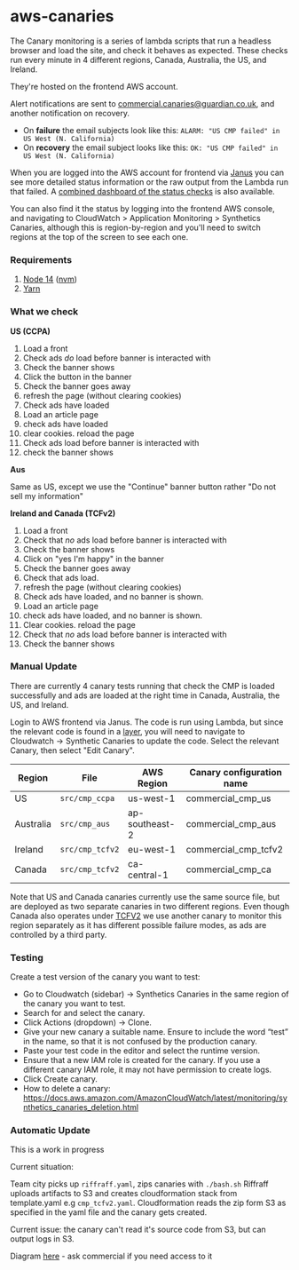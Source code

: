 # aws-canaries

The Canary monitoring is a series of lambda scripts that run a headless browser and load the site, and check it behaves as expected.
These checks run every minute in 4 different regions, Canada, Australia, the US, and Ireland.

They're hosted on the frontend AWS account.

Alert notifications are sent to commercial.canaries@guardian.co.uk, and another notification on recovery.

- On **failure** the email subjects look like this: `ALARM: "US CMP failed" in US West (N. California)`
- On **recovery** the email subject looks like this: `OK: "US CMP failed" in US West (N. California)`

When you are logged into the AWS account for frontend via [Janus](https://janus.gutools.co.uk/) you can see more detailed status information or the raw output from the Lambda run that failed.
A [combined dashboard of the status checks](https://eu-west-1.console.aws.amazon.com/cloudwatch/home?region=eu-west-1#dashboards:name=Commercial-Canaries;start=PT3H) is also available.

You can also find it the status by logging into the frontend AWS console, and navigating to CloudWatch > Application Monitoring > Synthetics Canaries, although this is region-by-region and you'll need to switch regions at the top of the screen to see each one.


### Requirements

1. [Node 14](https://nodejs.org/en/download/) ([nvm](https://github.com/nvm-sh/nvm))
2. [Yarn](https://classic.yarnpkg.com/en/docs/install/)

### What we check

**US (CCPA)**

1. Load a front
2. Check ads _do_ load before banner is interacted with
3. Check the banner shows
4. Click the button in the banner
5. Check the banner goes away
6. refresh the page (without clearing cookies)
7. Check ads have loaded
8. Load an article page
9. check ads have loaded
10. clear cookies. reload the page
11. Check ads load before banner is interacted with
12. check the banner shows

**Aus**

Same as US, except we use the "Continue" banner button rather "Do not sell my information"

**Ireland and Canada (TCFv2)**

1. Load a front
2. Check that _no_ ads load before banner is interacted with
3. Check the banner shows
4. Click on "yes I'm happy" in the banner
5. Check the banner goes away
6. Check that ads load.
7. refresh the page (without clearing cookies)
8. Check ads have loaded, and no banner is shown.
9. Load an article page
10. check ads have loaded, and no banner is shown.
11. Clear cookies. reload the page
12. Check that _no_ ads load before banner is interacted with
13. Check the banner shows

### Manual Update

There are currently 4 canary tests running that check the CMP is loaded successfully and ads are loaded at the right time in Canada, Australia, the US, and Ireland.

Login to AWS frontend via Janus. The code is run using Lambda, but since the relevant code is found in a [layer](https://docs.aws.amazon.com/lambda/latest/dg/invocation-layers.html?icmpid=docs_lambda_help), you will need to navigate to Cloudwatch -> Synthetic Canaries to update the code. Select the relevant Canary, then select "Edit Canary".

| Region          | File            | AWS Region     | Canary configuration name |
| --------------- | --------------- | -------------- | ------------------------- |
| US              | `src/cmp_ccpa`  | us-west-1      | commercial_cmp_us         |
| Australia       | `src/cmp_aus`   | ap-southeast-2 | commercial_cmp_aus        |
| Ireland         | `src/cmp_tcfv2` | eu-west-1      | commercial_cmp_tcfv2      |
| Canada          | `src/cmp_tcfv2` | ca-central-1   | commercial_cmp_ca         |

Note that US and Canada canaries currently use the same source file, but are deployed as two separate canaries in two different regions. Even though Canada also operates under [TCFV2](https://iabeurope.eu/tcf-2-0/) we use another canary to monitor this region separately as it has different possible failure modes, as ads are controlled by a third party.

### Testing

Create a test version of the canary you want to test:
- Go to Cloudwatch (sidebar) -> Synthetics Canaries in the same region of the canary you want to test.
- Search for and select the canary.
- Click Actions (dropdown) -> Clone.
- Give your new canary a suitable name. Ensure to include the word “test” in the name, so that it is not confused by the production canary.
- Paste your test code in the editor and select the runtime version.
- Ensure that a new IAM role is created for the canary. If you use a different canary IAM role, it may not have permission to create logs.
- Click Create canary.
- How to delete a canary: https://docs.aws.amazon.com/AmazonCloudWatch/latest/monitoring/synthetics_canaries_deletion.html

### Automatic Update

This is a work in progress

Current situation:

Team city picks up `riffraff.yaml`, zips canaries with `./bash.sh`
Riffraff uploads artifacts to S3 and creates cloudformation stack from template.yaml e.g `cmp_tcfv2.yaml`.
Cloudformation reads the zip form S3 as specified in the yaml file and the canary gets created.

Current issue: the canary can't read it's source code from S3, but can output logs in S3.

Diagram [here](https://docs.google.com/presentation/d/1l8QFoq7siUWdJMRq_qc8vLcNf1iFhXH5aKx3Ok5xEu4/edit#slide=id.gb8f2b491c7_0_44) - ask commercial if you need access to it
